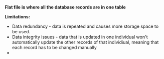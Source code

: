 **Flat file is where all the database records are in one table**

**Limitations:**
- Data redundancy - data is repeated and causes more storage space to be used.
- Data integrity issues - data that is updated in one individual won't automatically update the other records of that individiual, meaning that each record has to be changed manually
- 